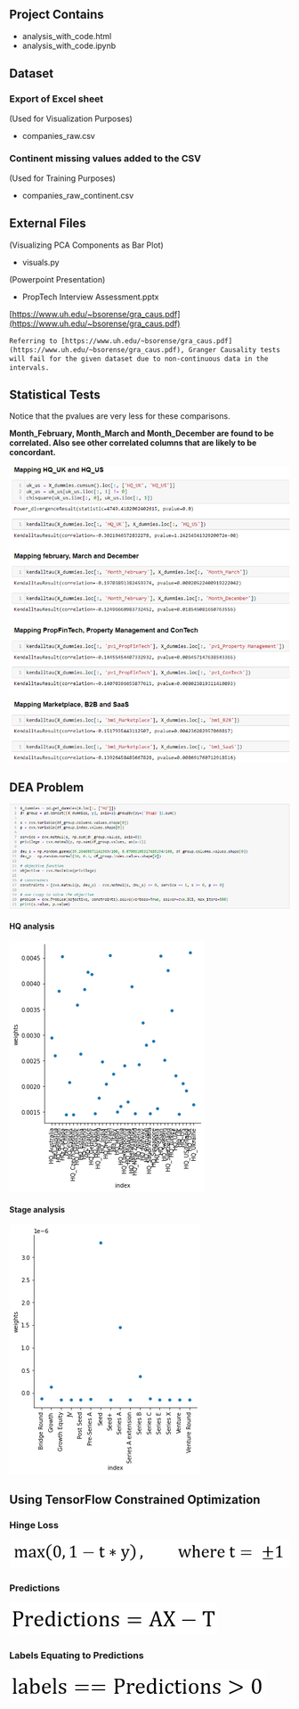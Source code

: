 Project Contains
----------------

- analysis_with_code.html
- analysis_with_code.ipynb

Dataset
-------

### Export of Excel sheet

(Used for Visualization Purposes)

- companies_raw.csv

### Continent missing values added to the CSV

(Used for Training Purposes)

- companies_raw_continent.csv

External Files
--------------

(Visualizing PCA Components as Bar Plot)

- visuals.py

(Powerpoint Presentation)

- PropTech Interview Assessment.pptx

[https://www.uh.edu/~bsorense/gra_caus.pdf](https://www.uh.edu/~bsorense/gra_caus.pdf)

```
Referring to [https://www.uh.edu/~bsorense/gra_caus.pdf](https://www.uh.edu/~bsorense/gra_caus.pdf), Granger Causality tests will fail for the given dataset due to non-continuous data in the intervals. 
```

Statistical Tests
-----------------

Notice that the pvalues are very less for these comparisons.

**Month_February, Month_March and Month_December are found to be correlated. Also see other correlated columns that are likely to be concordant.**

![./images/kendalltau.PNG](./images/kendalltau.PNG)

DEA Problem
-----------

![./images/dea_problem2.PNG](./images/dea_problem2.PNG)

#### HQ analysis

![./images/HQ_with_uniform_DMUs.png](./images/HQ_with_uniform_DMUs.png)

#### Stage analysis

![./images/Stage_with_uniform_DMUs.png](./images/Stage_with_uniform_DMUs.png)

Using TensorFlow Constrained Optimization
-----------------------------------------

### Hinge Loss

![./images/tfco-hingeloss.PNG](./images/tfco-hingeloss.PNG)

### Predictions

![./images/tfco-predictions.PNG](./images/tfco-predictions.PNG)

### Labels Equating to Predictions

![./images/tfco-labels-predictions.PNG](./images/tfco-labels-predictions.PNG)
